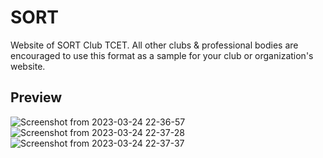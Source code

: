 # SORT
Website of SORT Club TCET. All other clubs & professional bodies are encouraged to use this format as a sample for your club or organization's website. 


## Preview
![Screenshot from 2023-03-24 22-36-57](https://user-images.githubusercontent.com/55846983/227738298-80a30f76-4874-43c1-b478-0bdcfec6974e.png)
![Screenshot from 2023-03-24 22-37-28](https://user-images.githubusercontent.com/55846983/227738304-e2a28da2-0a1a-4e27-b152-00f574ef09a9.png)
![Screenshot from 2023-03-24 22-37-37](https://user-images.githubusercontent.com/55846983/227738307-8517b3d1-dede-4c7b-8be6-1a2f2e6d2e07.png)
